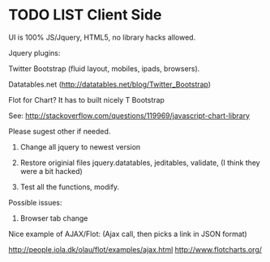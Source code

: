 TODO LIST Client Side
=========

UI is 100% JS/Jquery, HTML5, no library hacks allowed. 

Jquery plugins:
  
  Twitter Bootstrap (fluid layout, mobiles, ipads, browsers). 
  
  Datatables.net (http://datatables.net/blog/Twitter_Bootstrap)
  
  Flot for Chart? It has to built nicely T Bootstrap
  
  See: http://stackoverflow.com/questions/119969/javascript-chart-library
  

Please sugest other if needed.


1. Change all jquery to newest version

2. Restore originial files jquery.datatables, jeditables, validate, (I think they were a bit hacked)

3. Test all the functions, modify.

Possible issues: 

1. Browser tab change

Nice example of AJAX/Flot: (Ajax call, then picks a link in JSON format)

http://people.iola.dk/olau/flot/examples/ajax.html
http://www.flotcharts.org/

